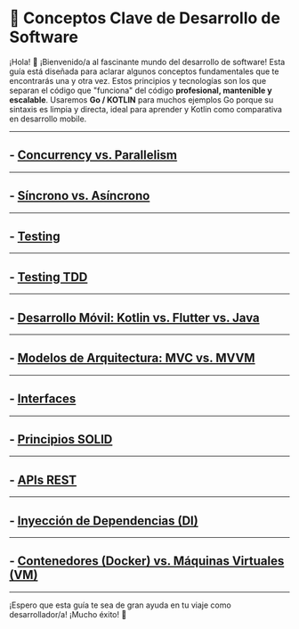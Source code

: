 # 📝 Conceptos Clave de Desarrollo de Software

¡Hola\! 👋 ¡Bienvenido/a al fascinante mundo del desarrollo de software\! Esta guía está diseñada para aclarar algunos conceptos fundamentales que te encontrarás una y otra vez. Estos principios y tecnologías son los que separan el código que "funciona" del código **profesional, mantenible y escalable**. Usaremos **Go / KOTLIN** para muchos ejemplos Go porque su sintaxis es limpia y directa, ideal para aprender y Kotlin como comparativa en desarrollo mobile.

-----
## - [Concurrency vs. Parallelism](docs/Concurrency_Parallelism.md)
-----

## - [Síncrono vs. Asíncrono](docs/Sincrono_Asincrono.md)

-----
## - [Testing](docs/Testing.md)

-----

## - [Testing TDD](docs/Testing_TDD.md)

-----

## - [Desarrollo Móvil: Kotlin vs. Flutter vs. Java](docs/Kotlin_Flutter_Java.md)

-----

## - [Modelos de Arquitectura: MVC vs. MVVM](docs/Arquitectura_MVC_MVVM.md)

-----

## - [Interfaces](docs/Interfaces.md)

-----


## - [Principios SOLID](docs/SOLID.md)

-----

## - [APIs REST](docs/APIs_REST.md)

-----

## - [Inyección de Dependencias (DI)](docs/Dependency_Injection.md)

-----

## - [Contenedores (Docker) vs. Máquinas Virtuales (VM)](docs/DOCKER_VM.md)

-----



¡Espero que esta guía te sea de gran ayuda en tu viaje como desarrollador/a\! ¡Mucho éxito\! 🚀